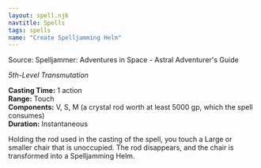 ```yaml
---
layout: spell.njk
navtitle: Spells
tags: spells
name: "Create Spelljamming Helm"
---
```

Source: Spelljammer: Adventures in Space - Astral Adventurer's Guide

_5th-Level Transmutation_

**Casting Time:** 1 action  
**Range:** Touch  
**Components:** V, S, M (a crystal rod worth at least 5000 gp, which the spell consumes)  
**Duration:** Instantaneous

Holding the rod used in the casting of the spell, you touch a Large or smaller chair that is unoccupied. The rod disappears, and the chair is transformed into a Spelljamming Helm.